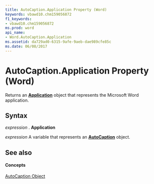 ```yaml
---
title: AutoCaption.Application Property (Word)
keywords: vbawd10.chm159056872
f1_keywords:
- vbawd10.chm159056872
ms.prod: word
api_name:
- Word.AutoCaption.Application
ms.assetid: da729ad0-6315-9afe-9aeb-dae989cfe85c
ms.date: 06/08/2017
---
```



# AutoCaption.Application Property (Word)

Returns an  **[Application](Word.Application.md)** object that represents the Microsoft Word application.


## Syntax

 _expression_ . **Application**

 _expression_ A variable that represents an **[AutoCaption](Word.AutoCaption.md)** object.


## See also


#### Concepts


[AutoCaption Object](Word.AutoCaption.md)

